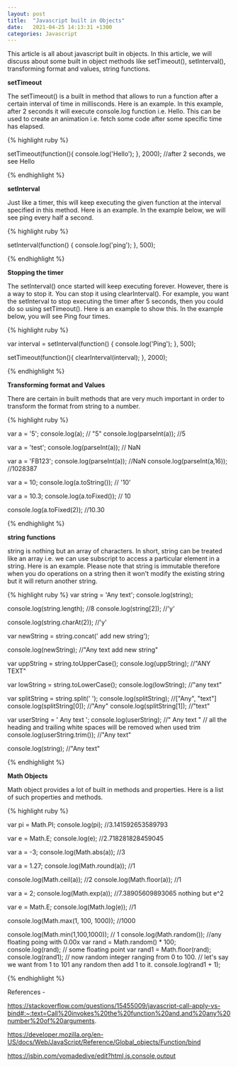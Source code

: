 ```yaml
---
layout: post
title:  "Javascript built in Objects"
date:   2021-04-25 14:13:31 +1300
categories: Javascript
---
```


This article is all about javascript built in objects. In this article, we will discuss about some built in object methods like setTimeout(), setInterval(), transforming format and values, string functions.

**setTimeout**

The setTimeout() is a built in method that allows to run a function after a certain interval of time in millisconds.
Here is an example. In this example, after 2 seconds it will execute console.log function i.e. Hello. This can be used to create an animation i.e. fetch some code after some specific time has elapsed.

{% highlight ruby %}

setTimeout(function(){
  console.log('Hello');
}, 2000); //after 2 seconds, we see Hello

{% endhighlight %}

**setInterval**

Just like a timer, this will keep executing the given function at the interval specified in this method. Here is an example. In the example below, we will see ping every half a second. 

{% highlight ruby %}

 setInterval(function() {
    console.log('ping');
 }, 500);

{% endhighlight %}

**Stopping the timer**

The setInterval() once started will keep executing forever. However, there is a way to stop it. You can stop it using clearInterval(). For example, you want the setInterval to stop executing the timer after 5 seconds, then you could do so using setTimeout(). Here is an example to show this. In the example below, you will see Ping four times.

{% highlight ruby %}

 var interval = setInterval(function() {
    console.log('Ping');
 }, 500);

 setTimeout(function(){
   clearInterval(interval);
 }, 2000);

{% endhighlight %}

**Transforming format and Values**

There are certain in built methods that are very much important in order to transform the format from string to a number.

{% highlight ruby %}

var a = '5';
console.log(a); // "5"
console.log(parseInt(a)); //5

var a = 'test';
console.log(parseInt(a)); // NaN

var a = 'FB123';
console.log(parseInt(a)); //NaN
console.log(parseInt(a,16)); //1028387

var a = 10;
console.log(a.toString()); // '10'

var a = 10.3;
console.log(a.toFixed()); // 10

console.log(a.toFixed(2)); //10.30

{% endhighlight %}

**string functions**

string is nothing but an array of characters. In short, string can be treated like an array i.e. we can use subscript to access a particular element in a string. Here is an example.
Please note that string is immutable therefore when you do operations on a string then it won't modify the existing string but it will return another string.

{% highlight ruby %}
  var string = 'Any text';
  console.log(string);

  console.log(string.length); //8
  console.log(string[2]); //'y'

  console.log(string.charAt(2)); //'y'

  var newString  = string.concat(' add new string');

  console.log(newString); //"Any text add new string"

  var uppString = string.toUpperCase();
  console.log(uppString); //"ANY TEXT"

  var lowString = string.toLowerCase();
  console.log(lowString); //"any text"

  var splitString = string.split(' ');
  console.log(splitString); //["Any", "text"]
  console.log(splitString[0]); //"Any"
  console.log(splitString[1]); //"text"

  var userString = ' Any text ';
  console.log(userString); //" Any text "
  // all the heading and trailing white spaces will be removed when used trim
  console.log(userString.trim()); //"Any text"

  console.log(string); //"Any text"

{% endhighlight %}

**Math Objects**

Math object provides a lot of built in methods and properties. Here is a list of such properties and methods.

{% highlight ruby %}

  var pi = Math.PI; 
  console.log(pi); //3.141592653589793

  var e = Math.E;
  console.log(e); //2.718281828459045

  var a = -3;
  console.log(Math.abs(a)); //3

  var a = 1.27;
  console.log(Math.round(a)); //1

  console.log(Math.ceil(a)); //2
  console.log(Math.floor(a)); //1

  var a = 2;
  console.log(Math.exp(a)); //7.38905609893065 nothing but e^2

  var e = Math.E;
  console.log(Math.log(e)); //1

  console.log(Math.max(1, 100, 1000)); //1000

  console.log(Math.min(1,100,1000)); // 1
  console.log(Math.random()); //any floating poing with 0.00x 
  var rand = Math.random() * 100;
  console.log(rand); // some floating point
  var rand1 = Math.floor(rand);
  console.log(rand1); // now random integer ranging from 0 to 100.
  // let's say we want from 1 to 101 any random then add 1 to it.
  console.log(rand1 + 1);

{% endhighlight %}



References - 

https://stackoverflow.com/questions/15455009/javascript-call-apply-vs-bind#:~:text=Call%20invokes%20the%20function%20and,and%20any%20number%20of%20arguments. 

https://developer.mozilla.org/en-US/docs/Web/JavaScript/Reference/Global_objects/Function/bind 

https://jsbin.com/vomadedive/edit?html,js,console,output 